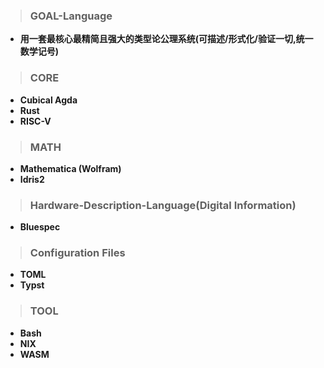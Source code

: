 > ### GOAL-Language
- **用一套最核心最精简且强大的类型论公理系统(可描述/形式化/验证一切,统一数学记号)**

> ### CORE
 - **Cubical Agda**
 - **Rust**
 - **RISC-V**

> ### MATH
- **Mathematica (Wolfram)**
 - **Idris2**


> ### Hardware-Description-Language(Digital Information)
- **Bluespec**


> ### Configuration Files
- **TOML**
- **Typst**  

> ### TOOL
- **Bash**
- **NIX**
- **WASM**

